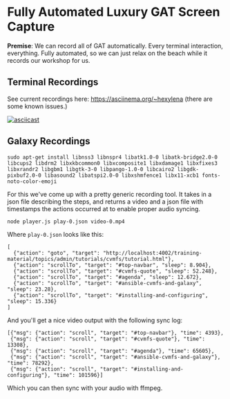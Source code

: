 # Fully Automated Luxury GAT Screen Capture

**Premise**: We can record all of GAT automatically. Every terminal interaction, everything. Fully automated, so we can just relax on the beach while it records our workshop for us.

## Terminal Recordings

See current recordings here: https://asciinema.org/~hexylena (there are some known issues.)

[![asciicast](https://asciinema.org/a/402574.svg)](https://asciinema.org/a/402574)

## Galaxy Recordings

```
sudo apt-get install libnss3 libnspr4 libatk1.0-0 libatk-bridge2.0-0 libcups2 libdrm2 libxkbcommon0 libxcomposite1 libxdamage1 libxfixes3 libxrandr2 libgbm1 libgtk-3-0 libpango-1.0-0 libcairo2 libgdk-pixbuf2.0-0 libasound2 libatspi2.0-0 libxshmfence1 libx11-xcb1 fonts-noto-color-emoji
```

For this we've come up with a pretty generic recording tool. It takes in a json file describing the steps, and returns a video and a json file with timestamps the actions occurred at to enable proper audio syncing.

```
node player.js play-0.json video-0.mp4
```

Where `play-0.json` looks like this:

```
[
  {"action": "goto", "target": "http://localhost:4002/training-material/topics/admin/tutorials/cvmfs/tutorial.html"},
  {"action": "scrollTo", "target": "#top-navbar", "sleep": 8.904},
  {"action": "scrollTo", "target": "#cvmfs-quote", "sleep": 52.248},
  {"action": "scrollTo", "target": "#agenda", "sleep": 12.672},
  {"action": "scrollTo", "target": "#ansible-cvmfs-and-galaxy", "sleep": 23.28},
  {"action": "scrollTo", "target": "#installing-and-configuring", "sleep": 15.336}
]
```

And you'll get a nice video output with the following sync log:

```
[{"msg": {"action": "scroll", "target": "#top-navbar"}, "time": 4393},
 {"msg": {"action": "scroll", "target": "#cvmfs-quote"}, "time": 13308},
 {"msg": {"action": "scroll", "target": "#agenda"}, "time": 65605},
 {"msg": {"action": "scroll", "target": "#ansible-cvmfs-and-galaxy"}, "time": 78292},
 {"msg": {"action": "scroll", "target": "#installing-and-configuring"}, "time": 101596}]
```

Which you can then sync with your audio with ffmpeg.
